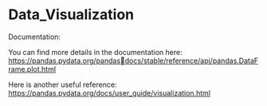 # Data_Visualization
Documentation:

You can find more details in the documentation here: https://pandas.pydata.org/pandasdocs/stable/reference/api/pandas.DataFrame.plot.html

Here is another useful reference:
https://pandas.pydata.org/docs/user_guide/visualization.html
